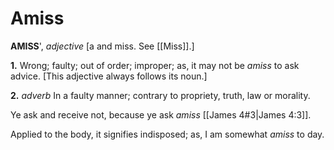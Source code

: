 # Amiss

**AMISS**', _adjective_ \[a and miss. See [[Miss]].\]

**1.** Wrong; faulty; out of order; improper; as, it may not be _amiss_ to ask advice. \[This adjective always follows its noun.\]

**2.** _adverb_ In a faulty manner; contrary to propriety, truth, law or morality.

Ye ask and receive not, because ye ask _amiss_ [[James 4#3|James 4:3]].

Applied to the body, it signifies indisposed; as, I am somewhat _amiss_ to day.